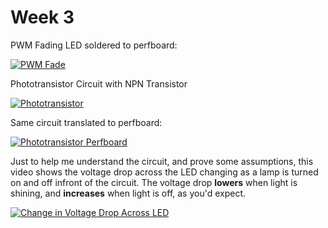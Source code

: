 # Week 3

PWM Fading LED soldered to perfboard:

[![PWM Fade](https://img.youtube.com/vi/xQdQFD6mRNE/0.jpg)](https://www.youtube.com/watch?v=xQdQFD6mRNE)

Phototransistor Circuit with NPN Transistor

[![Phototransistor](https://img.youtube.com/vi/snxrfs_rqNo/0.jpg)](https://www.youtube.com/watch?v=nxrfs_rqNo)

Same circuit translated to perfboard:

[![Phototransistor Perfboard](https://img.youtube.com/vi/mWVsgVZa7g4/0.jpg)](https://www.youtube.com/watch?v=mWVsgVZa7g4)

Just to help me understand the circuit, and prove some assumptions, this video shows the voltage drop across the LED changing as a lamp is turned on and off infront of the circuit. The voltage drop __lowers__ when light is shining, and __increases__ when light is off, as you'd expect.

[![Change in Voltage Drop Across LED](https://img.youtube.com/vi/W3ZcyF5lRA0/0.jpg)](https://www.youtube.com/watch?v=W3ZcyF5lRA0)
